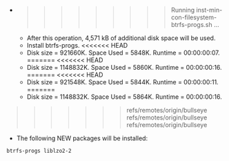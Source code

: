 * >>>>>>>>> Running inst-min-con-filesystem-btrfs-progs.sh ...
  * After this operation, 4,571 kB of additional disk space will be used.
  * Install btrfs-progs.
<<<<<<< HEAD
  * Disk size = 921660K. Space Used = 5848K. Runtime = 00:00:00:07.
=======
<<<<<<< HEAD
  * Disk size = 1148832K. Space Used = 5860K. Runtime = 00:00:00:16.
=======
<<<<<<< HEAD
  * Disk size = 921548K. Space Used = 5844K. Runtime = 00:00:00:11.
=======
  * Disk size = 1148832K. Space Used = 5864K. Runtime = 00:00:00:16.
>>>>>>> refs/remotes/origin/bullseye
>>>>>>> refs/remotes/origin/bullseye
>>>>>>> refs/remotes/origin/bullseye
  * The following NEW packages will be installed:
  ```bash
btrfs-progs liblzo2-2
  ```
